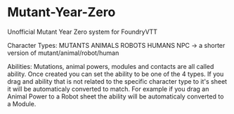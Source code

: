 # Mutant-Year-Zero
Unofficial Mutant Year Zero system for FoundryVTT 

Character Types:
MUTANTS
ANIMALS
ROBOTS
HUMANS
NPC -> a shorter version of mutant/animal/robot/human

Abilities:
Mutations, animal powers, modules and contacts are all called ability.
Once created you can set the ability to be one of the 4 types.
If you drag and ability that is not related to the specific character type to it's sheet it will be automaticaly converted to match. For example if you drag an Animal Power to a Robot sheet the ability will be automaticaly converted to a Module.
